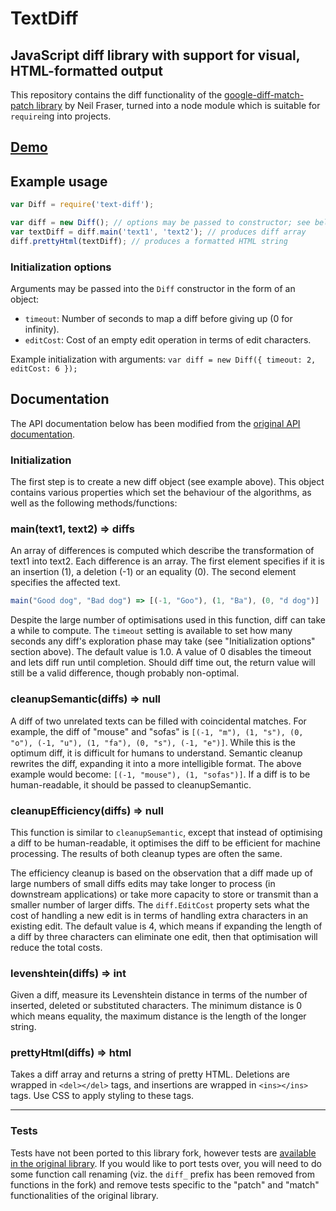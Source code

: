 # TextDiff
## JavaScript diff library with support for visual, HTML-formatted output

This repository contains the diff functionality of the [google-diff-match-patch library](http://code.google.com/p/google-diff-match-patch/) by Neil Fraser, turned into a node module which is suitable for `require`ing into projects.

## [Demo](http://neil.fraser.name/software/diff_match_patch/svn/trunk/demos/demo_diff.html)

## Example usage

```javascript
var Diff = require('text-diff');

var diff = new Diff(); // options may be passed to constructor; see below
var textDiff = diff.main('text1', 'text2'); // produces diff array
diff.prettyHtml(textDiff); // produces a formatted HTML string

```

### Initialization options

Arguments may be passed into the `Diff` constructor in the form of an object:

- `timeout`: Number of seconds to map a diff before giving up (0 for infinity).
- `editCost`: Cost of an empty edit operation in terms of edit characters.

Example initialization with arguments: `var diff = new Diff({ timeout: 2, editCost: 6 });`

## Documentation

The API documentation below has been modified from the [original API documentation](https://code.google.com/p/google-diff-match-patch/wiki/API).

### Initialization

The first step is to create a new diff object (see example above). This object contains various properties which set the behaviour of the algorithms, as well as the following methods/functions:

### main(text1, text2) => diffs

An array of differences is computed which describe the transformation of text1 into text2. Each difference is an array.  The first element specifies if it is an insertion (1), a deletion (-1) or an equality (0). The second element specifies the affected text.

```javascript
main("Good dog", "Bad dog") => [(-1, "Goo"), (1, "Ba"), (0, "d dog")]
```

Despite the large number of optimisations used in this function, diff can take a while to compute. The `timeout` setting is available to set how many seconds any diff's exploration phase may take (see "Initialization options" section above). The default value is 1.0. A value of 0 disables the timeout and lets diff run until completion. Should diff time out, the return value will still be a valid difference, though probably non-optimal.

### cleanupSemantic(diffs) => null

A diff of two unrelated texts can be filled with coincidental matches. For example, the diff of "mouse" and "sofas" is `[(-1, "m"), (1, "s"), (0, "o"), (-1, "u"), (1, "fa"), (0, "s"), (-1, "e")]`. While this is the optimum diff, it is difficult for humans to understand. Semantic cleanup rewrites the diff, expanding it into a more intelligible format. The above example would become: `[(-1, "mouse"), (1, "sofas")]`. If a diff is to be human-readable, it should be passed to cleanupSemantic.

### cleanupEfficiency(diffs) => null

This function is similar to `cleanupSemantic`, except that instead of optimising a diff to be human-readable, it optimises the diff to be efficient for machine processing. The results of both cleanup types are often the same.

The efficiency cleanup is based on the observation that a diff made up of large numbers of small diffs edits may take longer to process (in downstream applications) or take more capacity to store or transmit than a smaller number of larger diffs. The `diff.EditCost` property sets what the cost of handling a new edit is in terms of handling extra characters in an existing edit. The default value is 4, which means if expanding the length of a diff by three characters can eliminate one edit, then that optimisation will reduce the total costs.

### levenshtein(diffs) => int

Given a diff, measure its Levenshtein distance in terms of the number of inserted, deleted or substituted characters. The minimum distance is 0 which means equality, the maximum distance is the length of the longer string.

### prettyHtml(diffs) => html

Takes a diff array and returns a string of pretty HTML. Deletions are wrapped in `<del></del>` tags, and insertions are wrapped in `<ins></ins>` tags. Use CSS to apply styling to these tags.


* * *


### Tests

Tests have not been ported to this library fork, however tests are [available in the original library](https://github.com/liddiard/google-diff-match-patch/tree/master/javascript). If you would like to port tests over, you will need to do some function call renaming (viz. the `diff_` prefix has been removed from functions in the fork) and remove tests specific to the "patch" and "match" functionalities of the original library.
